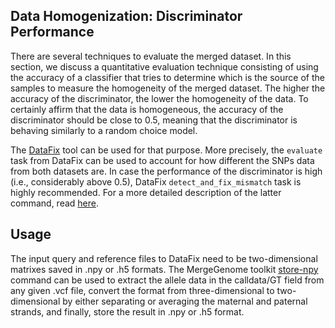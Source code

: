 ## Data Homogenization: Discriminator Performance

There are several techniques to evaluate the merged dataset. In this section, we discuss a quantitative evaluation technique consisting of using the accuracy of a classifier that tries to determine which is the source of the samples to measure the homogeneity of the merged dataset. The higher the accuracy of the discriminator, the lower the homogeneity of the data. To certainly affirm that the data is homogeneous, the accuracy of the discriminator should be close to 0.5, meaning that the discriminator is behaving similarly to a random choice model.

The [DataFix](https://github.com/AI-sandbox/Datafix) tool can be used for that purpose. More precisely, the `evaluate` task from DataFix can be used to account for how different the SNPs data from both datasets are. In case the performance of the discriminator is high (i.e., considerably above 0.5), DataFix `detect_and_fix_mismatch` task is highly recommended. For a more detailed description of the latter command, read [here](readmes/README_6_detect_and_fix_mismatches.md).

## Usage

The input query and reference files to DataFix need to be two-dimensional matrixes saved in .npy or .h5 formats. The MergeGenome toolkit [store-npy](https://github.com/AI-sandbox/merge-vcf-files/blob/main/readmes/README_14_store_allele_data_npy_h5.md) command can be used to extract the allele data in the calldata/GT field from any given .vcf file, convert the format from three-dimensional to two-dimensional by either separating or averaging the maternal and paternal strands, and finally, store the result in .npy or .h5 format.